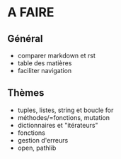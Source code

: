 # A FAIRE

## Général

- comparer markdown et rst
- table des matières
- faciliter navigation

## Thèmes

- tuples, listes, string et boucle for
- méthodes/=fonctions, mutation
- dictionnaires et "itérateurs"
- fonctions
- gestion d'erreurs
- open, pathlib
